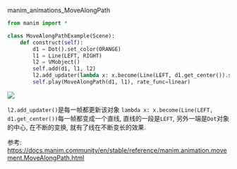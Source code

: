 manim_animations_MoveAlongPath

```python
from manim import *

class MoveAlongPathExample(Scene):
    def construct(self):
        d1 = Dot().set_color(ORANGE)
        l1 = Line(LEFT, RIGHT)
        l2 = VMobject()
        self.add(d1, l1, l2)
        l2.add_updater(lambda x: x.become(Line(LEFT, d1.get_center()).set_color(ORANGE)))
        self.play(MoveAlongPath(d1, l1), rate_func=linear)
```


![](./manim_animations_MoveAlongPath/1.gif)



`l2.add_updater()`是每一帧都更新该对象
`lambda x: x.become(Line(LEFT, d1.get_center())`每一帧都变成一个直线, 直线的一段是`LEFT`, 另外一端是`Dot`对象的中心, 在不断的变换, 就有了线在不断变长的效果.





参考:
https://docs.manim.community/en/stable/reference/manim.animation.movement.MoveAlongPath.html